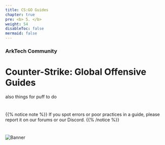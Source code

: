 ```yaml
---
title: CS:GO Guides
chapter: true
pre: <b> 5. </b>
weight: 54
disableToc: false
mermaid: false
---
```



### ArkTech Community
# Counter-Strike: Global Offensive Guides

also things for puff to do

# 
{{% notice note %}}
If you spot errors or poor practices in a guide, please report it on our forums or our Discord.
{{% /notice %}}

#
![Banner](/images/fishy.gif)
